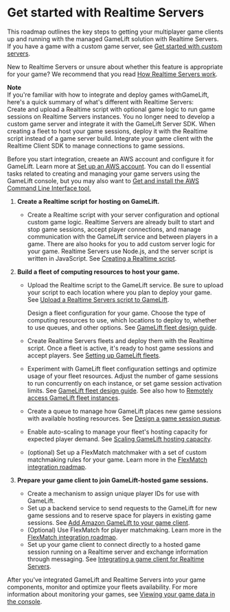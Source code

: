# Get started with Realtime Servers<a name="realtime-plan"></a>

This roadmap outlines the key steps to getting your multiplayer game clients up and running with the managed GameLift solution with Realtime Servers\. If you have a game with a custom game server, see [Get started with custom servers](gamelift-integration.md)\. 

New to Realtime Servers or unsure about whether this feature is appropriate for your game? We recommend that you read [How Realtime Servers work](realtime-howitworks.md)\. 

**Note**  
If you're familiar with how to integrate and deploy games withGameLift, here's a quick summary of what's different with Realtime Servers:  
Create and upload a Realtime script with optional game logic to run game sessions on Realtime Servers instances\. You no longer need to develop a custom game server and integrate it with the GameLift Server SDK\.
When creating a fleet to host your game sessions, deploy it with the Realtime script instead of a game server build\. 
Integrate your game client with the Realtime Client SDK to manage connections to game sessions\. 

Before you start integration, creaete an AWS account and configure it for GameLift\. Learn more at [Set up an AWS account](setting-up-aws-login.md)\. You can do ll essential tasks related to creating and managing your game servers using the GameLift console, but you may also want to [Get and install the AWS Command Line Interface tool\.](https://aws.amazon.com/cli/) 

1. **Create a Realtime script for hosting on GameLift\.**
   + Create a Realtime script with your server configuration and optional custom game logic\. Realtime Servers are already built to start and stop game sessions, accept player connections, and manage communication with the GameLift service and between players in a game\. There are also hooks for you to add custom server logic for your game\. Realtime Servers use Node\.js, and the server script is written in JavaScript\. See [Creating a Realtime script](realtime-script.md)\.

1. **Build a fleet of computing resources to host your game\.**
   + Upload the Realtime script to the GameLift service\. Be sure to upload your script to each location where you plan to deploy your game\. See [Upload a Realtime Servers script to GameLift](realtime-script-uploading.md)\.

     Design a fleet configuration for your game\. Choose the type of computing resources to use, which locations to deploy to, whether to use queues, and other options\. See [GameLift fleet design guide](fleets-design.md)\.
   + Create Realtime Servers fleets and deploy them with the Realtime script\. Once a fleet is active, it's ready to host game sessions and accept players\. See [Setting up GameLift fleets](fleets-intro.md)\. 
   + Experiment with GameLift fleet configuration settings and optimize usage of your fleet resources\. Adjust the number of game sessions to run concurrently on each instance, or set game session activation limits\. See [GameLift fleet design guide](fleets-design.md)\. See also how to [Remotely access GameLift fleet instances](fleets-remote-access.md)\.
   + Create a queue to manage how GameLift places new game sessions with available hosting resources\. See [Design a game session queue](queues-design.md)\. 
   + Enable auto\-scaling to manage your fleet's hosting capacity for expected player demand\. See [Scaling GameLift hosting capacity](fleets-manage-capacity.md)\. 
   + \(optional\) Set up a FlexMatch matchmaker with a set of custom matchmaking rules for your game\. Learn more in the [FlexMatch integration roadmap](https://docs.aws.amazon.com/gamelift/latest/flexmatchguide/match-tasks.html)\.

1. **Prepare your game client to join GameLift\-hosted game sessions\.**
   + Create a mechanism to assign unique player IDs for use with GameLift\.
   + Set up a backend service to send requests to the GameLift for new game sessions and to reserve space for players in existing game sessions\. See [Add Amazon GameLift to your game client](gamelift-sdk-client-api.md)\.
   + \(Optional\) Use FlexMatch for player matchmaking\. Learn more in the [FlexMatch integration roadmap](https://docs.aws.amazon.com/gamelift/latest/flexmatchguide/match-tasks.html)\.
   + Set up your game client to connect directly to a hosted game session running on a Realtime server and exchange information through messaging\. See [Integrating a game client for Realtime Servers](realtime-client.md)\.

After you've integrated GameLift and Realtime Servers into your game components, monitor and optimize your fleets availability\. For more information about monitoring your games, see [Viewing your game data in the console](gamelift-console-intro.md)\.
